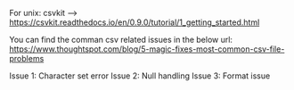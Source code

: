 For unix:
csvkit --> https://csvkit.readthedocs.io/en/0.9.0/tutorial/1_getting_started.html

You can find the comman csv related issues in the below url:
https://www.thoughtspot.com/blog/5-magic-fixes-most-common-csv-file-problems

Issue 1: Character set error
Issue 2: Null handling
Issue 3: Format issue

